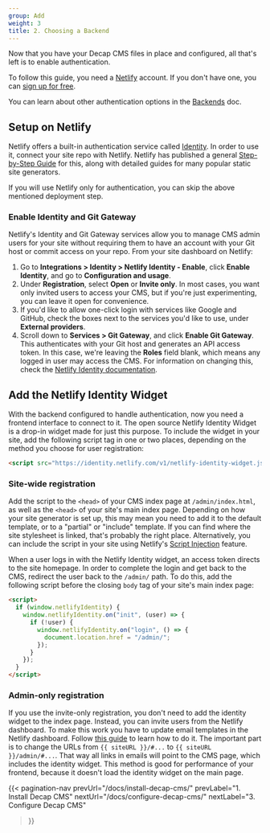 ```yaml
---
group: Add
weight: 3
title: 2. Choosing a Backend
---
```

Now that you have your Decap CMS files in place and configured, all that's left is to enable authentication.

To follow this guide, you need a [Netlify](https://app.netlify.com) account. If you don't have one, you can [sign up for free](https://app.netlify.com/signup).

You can learn about other authentication options in the [Backends](/docs/backends-overview) doc.

## Setup on Netlify

Netlify offers a built-in authentication service called [Identity](https://docs.netlify.com/security/secure-access-to-sites/identity/). In order to use it, connect your site repo with Netlify. Netlify has published a general [Step-by-Step Guide](https://www.netlify.com/blog/2016/10/27/a-step-by-step-guide-deploying-a-static-site-or-single-page-app/) for this, along with detailed guides for many popular static site generators.

If you will use Netlify only for authentication, you can skip the above mentioned deployment step.

### Enable Identity and Git Gateway

Netlify's Identity and Git Gateway services allow you to manage CMS admin users for your site without requiring them to have an account with your Git host or commit access on your repo. From your site dashboard on Netlify:

1. Go to **Integrations > Identity > Netlify Identity - Enable**, click **Enable Identity**, and go to **Configuration and usage**. 
2. Under **Registration**, select **Open** or **Invite only**. In most cases, you want only invited users to access your CMS, but if you're just experimenting, you can leave it open for convenience.
3. If you'd like to allow one-click login with services like Google and GitHub, check the boxes next to the services you'd like to use, under **External providers**.
4. Scroll down to **Services > Git Gateway**, and click **Enable Git Gateway**. This authenticates with your Git host and generates an API access token. In this case, we're leaving the **Roles** field blank, which means any logged in user may access the CMS. For information on changing this, check the [Netlify Identity documentation](https://www.netlify.com/docs/identity/).

## Add the Netlify Identity Widget

With the backend configured to handle authentication, now you need a frontend interface to connect to it. The open source Netlify Identity Widget is a drop-in widget made for just this purpose. To include the widget in your site, add the following script tag in one or two places, depending on the method you choose for user registration:

```html
<script src="https://identity.netlify.com/v1/netlify-identity-widget.js"></script>
```

### Site-wide registration

Add the script to the `<head>` of your CMS index page at `/admin/index.html`, as well as the `<head>` of your site's main index page. Depending on how your site generator is set up, this may mean you need to add it to the default template, or to a "partial" or "include" template. If you can find where the site stylesheet is linked, that's probably the right place. Alternatively, you can include the script in your site using Netlify's [Script Injection](https://www.netlify.com/docs/inject-analytics-snippets/) feature.

When a user logs in with the Netlify Identity widget, an access token directs to the site homepage. In order to complete the login and get back to the CMS, redirect the user back to the `/admin/` path. To do this, add the following script before the closing `body` tag of your site's main index page:

```html
<script>
  if (window.netlifyIdentity) {
    window.netlifyIdentity.on("init", (user) => {
      if (!user) {
        window.netlifyIdentity.on("login", () => {
          document.location.href = "/admin/";
        });
      }
    });
  }
</script>
```

### Admin-only registration

If you use the invite-only registration, you don't need to add the identity widget to the index page. Instead, you can invite users from the Netlify dashboard. To make this work you have to update email templates in the Netlify dashboard. Follow [this guide](https://docs.netlify.com/security/secure-access-to-sites/identity/identity-generated-emails/) to learn how to do it. The important part is to change the URLs from `{{ siteURL }}/#...` to `{{ siteURL }}/admin/#...`. That way all links in emails will point to the CMS page, which includes the identity widget. This method is good for performance of your frontend, because it doesn't load the identity widget on the main page.

{{< pagination-nav 
  prevUrl="/docs/install-decap-cms/" 
  prevLabel="1. Install Decap CMS"
  nextUrl="/docs/configure-decap-cms/"
  nextLabel="3. Configure Decap CMS"
>}}
